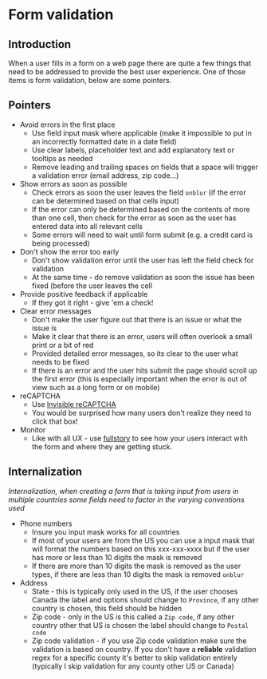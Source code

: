 # Form validation

## Introduction
When a user fills in a form on a web page there are quite a few things that need to be addressed to provide the best user experience. One of those items is form validation, below are some pointers.

## Pointers
- Avoid errors in the first place
	- Use field input mask where applicable (make it impossible to put in an incorrectly formatted date in a date field)
	- Use clear labels, placeholder text and add explanatory text or tooltips as needed
	- Remove leading and trailing spaces on fields that a space will trigger a validation error (email address, zip code…)
- Show errors as soon as possible 
  - Check errors as soon the user leaves the field `onblur` (if the error can be determined based on that cells input)
  - If the error can only be determined based on the contents of more than one cell, then check for the error as soon as the user has entered data into all relevant cells
  - Some errors will need to wait until form submit (e.g. a credit card is being processed)
- Don't show the error too early 
  - Don't show validation error until the user has left the field check for validation
  - At the same time - do remove validation as soon the issue has been fixed (before the user leaves the cell
- Provide positive feedback if applicable 
	- If they got it right - give 'em a check!
- Clear error messages
	- Don't make the user figure out that there is an issue or what the issue is
	- Make it clear that there is an error, users will often overlook a small print or a bit of red
	- Provided detailed error messages, so its clear to the user what needs to be fixed
	- If there is an error and the user hits submit the page should scroll up the first error (this is especially important when the error is out of view such as a long form or on mobile)
- reCAPTCHA
	- Use [Invisible reCAPTCHA](https://developers.google.com/recaptcha/docs/invisible)
	- You would be surprised how many users don't realize they need to click that box!
- Monitor 
	- Like with all UX - use [fullstory](https://www.fullstory.com) to see how your users interact with the form and where they are getting stuck.
	
## Internalization
*Internalization, when creating a form that is taking input from users in multiple countries some fields need to factor in the varying conventions used*
- Phone numbers
	- Insure you input mask works for all countries
	- If most of your users are from the US you can use a input mask that will format the numbers based on this xxx-xxx-xxxx but if the user has more or less than 10 digits the mask is removed
	- If there are more than 10 digits the mask is removed as the user types, if there are less than 10 digits the mask is removed `onblur`
- Address
	- State - this is typically only used in the US, if the user chooses Canada the label and options should change to `Province`, if any other country is chosen, this field should be hidden 
	- Zip code - only in the US is this called a `Zip code`, if any other country other that US is chosen the label should change to `Postal code`
	- Zip code validation - if you use Zip code validation make sure the validation is based on country. If you don't have a **reliable** validation regex for a specific county it's better to skip validation entirely (typically I skip validation for any county other US or Canada)
